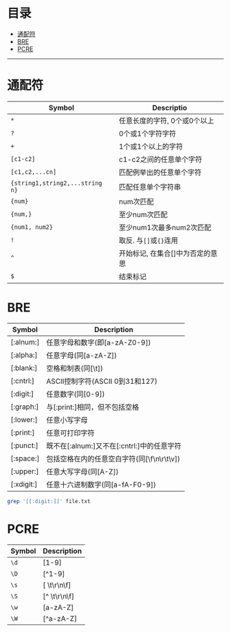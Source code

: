 # 目录
- [通配符](#通配符)
- [BRE](#bre)
- [PCRE](#pcre)



***************************************************************************************************



# 通配符

Symbol                          | Descriptio
------------------------------- | ----------------------------
`*`                             | 任意长度的字符, 0个或0个以上
`?`                             | 0个或1个字符字符
`+`                             | 1个或1个以上的字符
`[c1-c2]`                       | c1-c2之间的任意单个字符
`[c1,c2,...cn]`                 | 匹配例举出的任意单个字符
`{string1,string2,...string n}` | 匹配任意单个字符串
`{num}`                         | num次匹配
`{num,}`                        | 至少num次匹配
`{num1, num2}`                  | 至少num1次最多num2次匹配
`!`                             | 取反. 与`[]`或`{}`连用
`^`                             | 开始标记, 在集合[]中为否定的意思
`$`                             | 结束标记

# BRE

Symbol     | Description
---------- | ------------------------------
[:alnum:]  | 任意字母和数字(即[a-zA-Z0-9])
[:alpha:]  | 任意字母(同[a-zA-Z])
[:blank:]  | 空格和制表(同[\\t])
[:cntrl:]  | ASCII控制字符(ASCII 0到31和127)
[:digit:]  | 任意数字(同[0-9])
[:graph:]  | 与[:print:]相同，但不包括空格
[:lower:]  | 任意小写字母
[:print:]  | 任意可打印字符
[:punct:]  | 既不在[:alnum:]又不在[:cntrl:]中的任意字符
[:space:]  | 包括空格在内的任意空白字符(同[\\f\\n\\r\\t\\v])
[:upper:]  | 任意大写字母(同[A-Z])
[:xdigit:] | 任意十六进制数字(同[a-fA-F0-9])

```sh
grep '[[:digit:]]' file.txt
```

# PCRE

Symbol | Description
------ | -----------
`\d`   | [1-9]
`\D`   | [^1-9]
`\s`   | [ \\t\\r\\n\\f]
`\S`   | [^ \\t\\r\\n\\f]
`\w`   | [a-zA-Z]
`\W`   | [^a-zA-Z]

